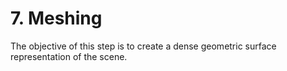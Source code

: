 # 7. Meshing

The objective of this step is to create a dense geometric surface representation of the scene.

